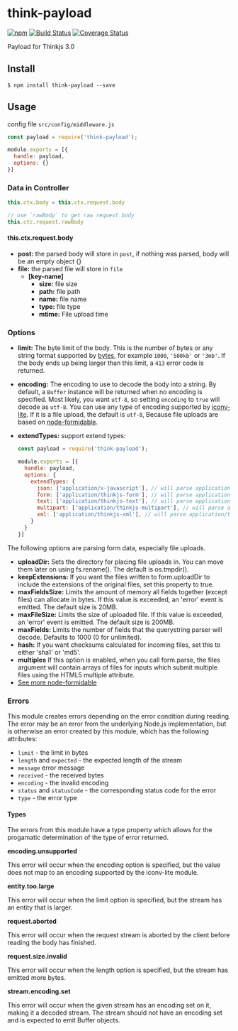 # think-payload
[![npm](https://img.shields.io/npm/v/think-payload.svg)](https://www.npmjs.com/package/think-payload)
[![Build Status](https://travis-ci.org/thinkjs/think-payload.svg?branch=master)](https://travis-ci.org/thinkjs/think-payload)
[![Coverage Status](https://coveralls.io/repos/github/thinkjs/think-payload/badge.svg?branch=master)](https://coveralls.io/github/thinkjs/think-payload?branch=master)

Payload for Thinkjs 3.0

## Install

```
$ npm install think-payload --save
```

## Usage
config file `src/config/middleware.js`

```javascript
const payload = require('think-payload');

module.exports = [{
  handle: payload,
  options: {}
}]
```

### Data in Controller

```javascript
this.ctx.body = this.ctx.request.body

// use `rawBody` to get raw request body
this.ctc.request.rawBody
```

#### this.ctx.request.body

- **post:** the parsed body will store in `post`, if nothing was parsed, body will be an empty object {}
- **file:** the parsed file will store in `file`
  - **[key-name]** 
    - **size:** file size
    - **path:** file path
    - **name:** file name
    - **type:** file type
    - **mtime:** File upload time

### Options

- **limit:** The byte limit of the body.
  This is the number of bytes or any string format supported by
  [bytes](https://www.npmjs.com/package/bytes),
  for example `1000`, `'500kb'` or `'3mb'`.
  If the body ends up being larger than this limit,
  a `413` error code is returned.
- **encoding:** The encoding to use to decode the body into a string.
  By default, a `Buffer` instance will be returned when no encoding is specified.
  Most likely, you want `utf-8`, so setting `encoding` to `true` will decode as `utf-8`.
  You can use any type of encoding supported by [iconv-lite](https://www.npmjs.org/package/iconv-lite#readme). If it is a file upload, the default is `utf-8`, Because file uploads are based on [node-formidable](https://github.com/felixge/node-formidable).
- **extendTypes:** support extend types:

  ```javascript
  const payload = require('think-payload');

  module.exports = [{
    handle: payload,
    options: {
      extendTypes: {
        json: ['application/x-javascript'], // will parse application/x-javascript type body in the same way as JSON type
        form: ['application/thinkjs-form'], // will parse application/thinkjs-form type body in the same way as form type
        text: ['application/thinkjs-text'], // will parse application/thinkjs-text type body in the same way as text type
        multipart: ['application/thinkjs-multipart'], // will parse application/thinkjs-multipart type body in the same way as multipart-form type
        xml: ['application/thinkjs-xml'], // will parse application/thinkjs-xml type body in the same way as xml type
      }
    }
  }]
  ```

The following options are parsing form data, especially file uploads.

- **uploadDir:** Sets the directory for placing file uploads in. You can move them later on using fs.rename(). The default is os.tmpdir().
- **keepExtensions:** If you want the files written to form.uploadDir to include the extensions of the original files, set this property to true.
- **maxFieldsSize:** Limits the amount of memory all fields together (except files) can allocate in bytes. If this value is exceeded, an 'error' event is emitted. The default size is 20MB.
- **maxFileSize:** Limits the size of uploaded file. If this value is exceeded, an 'error' event is emitted. The default size is 200MB.
- **maxFields:** Limits the number of fields that the querystring parser will decode. Defaults to 1000 (0 for unlimited).
- **hash:** If you want checksums calculated for incoming files, set this to either 'sha1' or 'md5'.
- **multiples**  If this option is enabled, when you call form.parse, the files argument will contain arrays of files for inputs which submit multiple files using the HTML5 multiple attribute.
- [See more node-formidable](https://github.com/felixge/node-formidable)

### Errors
This module creates errors depending on the error condition during reading. The error may be an error from the underlying Node.js implementation, but is otherwise an error created by this module, which has the following attributes:

- `limit` - the limit in bytes
- `length` and `expected` - the expected length of the stream
- `message` error message
- `received` - the received bytes
- `encoding` - the invalid encoding
- `status` and `statusCode` - the corresponding status code for the error
- `type` - the error type

#### Types
The errors from this module have a type property which allows for the progamatic determination of the type of error returned.

**encoding.unsupported**

This error will occur when the encoding option is specified, but the value does not map to an encoding supported by the iconv-lite module.

**entity.too.large**

This error will occur when the limit option is specified, but the stream has an entity that is larger.

**request.aborted**

This error will occur when the request stream is aborted by the client before reading the body has finished.

**request.size.invalid**

This error will occur when the length option is specified, but the stream has emitted more bytes.

**stream.encoding.set**

This error will occur when the given stream has an encoding set on it, making it a decoded stream. The stream should not have an encoding set and is expected to emit Buffer objects.
